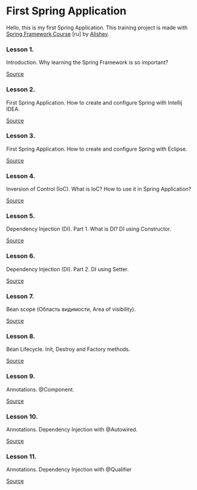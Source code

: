 # First Spring Application

Hello, this is my first Spring Application. This training project is made with
[Spring Framework Course](https://youtube.com/playlist?list=PLAma_mKffTOR5o0WNHnY0mTjKxnCgSXrZ) [ru]
by [Alishev](https://www.youtube.com/@alishevN/featured).

### Lesson 1.

Introduction. Why learning the Spring Framework is so important?

[Source](https://youtu.be/5ePo08sqcpk)

### Lesson 2.

First Spring Application. How to create and configure Spring with Intellij IDEA.

[Source](https://youtu.be/nLCYk1ySY_U)

### Lesson 3.

First Spring Application. How to create and configure Spring with Eclipse.

[Source](https://youtu.be/wJTO-wnGIDk)

### Lesson 4.

Inversion of Control (IoC). What is IoC? How to use it in Spring Application?

[Source](https://youtu.be/Ns0IxBXDbWw)

### Lesson 5.

Dependency Injection (DI). Part 1. What is DI? DI using Constructor.

[Source](https://youtu.be/MjnVZgMnTT0)

### Lesson 6.

Dependency Injection (DI). Part 2. DI using Setter.

[Source](https://youtu.be/dBxRmUH3Af8)

### Lesson 7.

Bean scope (Область видимости, Area of visibility).

[Source](https://youtu.be/IcwWPjeBpFU)

### Lesson 8.

Bean Lifecycle. Init, Destroy and Factory methods.

[Source](https://youtu.be/MVbBLoZrT2A)

### Lesson 9.

Annotations. @Component.

[Source](https://youtu.be/aXDMYy930b4)

### Lesson 10.

Annotations. Dependency Injection with @Autowired.

[Source](https://youtu.be/KvyD2Vg4b1Q)

### Lesson 11.

Annotations. Dependency Injection with @Qualifier

[Source](https://youtu.be/pDTzRsuGrDU)